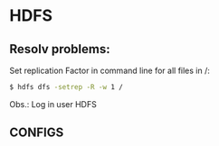# HDFS

## Resolv problems:

Set replication Factor in command line for all files in /:

```sh
$ hdfs dfs -setrep -R -w 1 /
```

Obs.: Log in user HDFS


## CONFIGS
